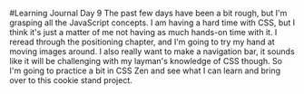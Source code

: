 #Learning Journal Day 9
The past few days have been a bit rough, but I'm grasping all the JavaScript concepts. I am having a hard time with CSS, but I think it's just a matter of me not having as much hands-on time with it. I reread through the positioning chapter, and I'm going to try my hand at moving images around. I also really want to make a navigation bar, it sounds like it will be challenging with my layman's knowledge of CSS though. So I'm going to practice a bit in CSS Zen and see what I can learn and bring over to this cookie stand project.
